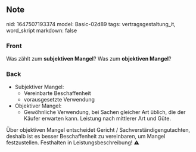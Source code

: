 ## Note
nid: 1647507193374
model: Basic-02d89
tags: vertragsgestaltung_it, word_skript
markdown: false

### Front
Was zählt zum <b>subjektiven Mangel</b>? Was zum <b>objektiven
Mangel</b>?

### Back
<ul>
  <li>Subjektiver Mangel:
  <ul>
    <li>Vereinbarte Beschaffenheit
    <li>vorausgesetzte Verwendung
  </ul>
  <li>Objektiver Mangel:
  <ul>
    <li>Gewöhnliche Verwendung, bei Sachen gleicher Art üblich, die
    der Käufer erwarten kann. Leistung nach mittlerer Art und Güte.
  </ul>
</ul>Über objektiven Mangel entscheidet Gericht /
Sachverständigengutachten, deshalb ist es besser Beschaffenheit zu
vereinbaren, um Mangel festzustellen. Festhalten in
Leistungsbeschreibung! ⚠️
